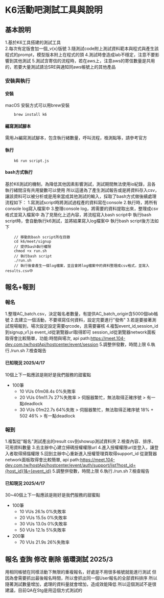 # K6活動吧測試工具與說明
## 基本說明
1.基於K6工具搭建的測試工具  
2.每次有定版會加一個_v{x}版號
3.隨測試code附上測試資料範本與程式與產生該程式的prompt，模型版本附上在程式的頭
4.測試時會造成lab不穩定，注意不要影響到其他測試
5.測試含寄信的流程時，若在aws上，注意aws的寄信數量是共用的，若要大量測試請洽SRE與通知同aws帳號上的其他產品

### 安裝與執行
#### 安裝
macOS 安裝方式可以用brew安裝
```
    brew install k6
```

#### 編寫測試腳本
需用Js編寫測試腳本，包含執行緒數量，呼叫流程，檢測點等，請參考官方

#### 執行
```
    k6 run script.js
```

#### bash方式執行
基於K6測試的機制，為降低其他因素影響測試，測試期間無法使用io紀錄，且各執行緒間沒有共用變數可以使用
所以這邊為了產生測試報告或是將資料存入csv，讓該資料可以被分析或是用來當成其他測試的輸入，採取了bash方式做後續處理
流程如下：
1.寫測試script時將測試過程產的資料寫在console
2.執行時，將所有console log寫入檔案中
3.整理console log，將需要的資料提取出來，整理成csv格式並寫入檔案中
為了見簡化上述內容，將流程寫入bash script中
執行bash script時，會自動執行k6測試，並將結果寫入log檔案中
執行bash script後方法如下
```
    // 移動到bash script所在目錄
    cd k6/meet/signup
    // 提供bash執行權限
    chmod +x run.sh
    // 執行bash script
    ./run.sh
    // 執行後會產生一個log檔案，並且會將log檔案中的資料整理成csv格式，並寫入results.csv中
```
## 報名+報到
### 報名
1.整理AC_batch.csv，決定報名者數量，有提供AC_batch_origin含5000個lab帳號
2.去建立一個活動，不要填寫任何資料，設定完要進行"發佈"
3.若是要接著測試現場報到，場次設定設定需要qrcode，且需要審核
4.複製event_id,session_id到signup_v1.js
event_id從瀏覽器url取得即可
session_id從瀏覽器network面板取得會比較簡單，功能:時間與場次, api path:https://meet.104-dev.com.tw/hostApi/hostcenter/event/session
5.調整併發數，時間上限
6.執行./run.sh
7.檢查報告

#### 已知現況 2025/4/17
10個上下一點應該是剛好是我們服務的甜蜜點
- 100筆
  - 10 VUs 01m08.4s 0%失敗率
  - 20 VUs 01m11.7s 27%失敗率 > 伺服器繁忙，無法取得正確序號 > 有一點deadlock
  - 30 VUs 01m22.7s 64%失敗 > 伺服器繁忙，無法取得正確序號 18% + 502 46% > 有一點deadlock

### 報到
1.複製從"報名"測試產出的result csv到showup測試資料夾
2.檢查內容、排序、可用資料數量
3.去主辦中心建立掃碼授權權限url
4.進入授權權限url並登入，讓登入者取得掃描權限
5.回到主辦中心重新進入授權管理頁取得support_id
從瀏覽器network面板取得會比較簡單, api path:https://meet.104-dev.com.tw/hostApi/hostcenter/event/auth/support/list?host_id={host_id}1&={event_id}
5.調整併發數，時間上限
6.執行./run.sh
7.檢查報告
#### 已知現況 2025/4/17
30~40個上下一點應該是剛好是我們服務的甜蜜點
- 100筆
  - 10 VUs 26.1s 0%失敗率
  - 20 VUs 15.5s 0%失敗率
  - 30 VUs 13.0s 0%失敗率
  - 50 VUs 12.1s 5%失敗率
- 200筆
  - 70 VUs 21.9s 26%失敗率



## 報名 查詢 修改 刪除 循環測試 2025/3
用相同帳號在同樣活動下無限的重複報名，好處是不用很多帳號就能進行測試
但因為會需要抓出最後報名時間，所以會抓出同一個User報名的全部資料排序
所以隨著測試數量增加，處理的資料量就會增加，造成效能降低
所以這個測試不是很建議，目前QA在Stg是用這個方式測試的
